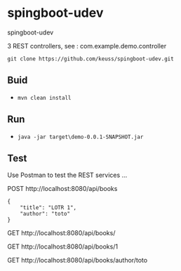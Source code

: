 # spingboot-udev
spingboot-udev

3 REST controllers, see : com.example.demo.controller

`git clone https://github.com/keuss/spingboot-udev.git`

## Buid

 - `mvn clean install`
 
## Run

 - `java -jar target\demo-0.0.1-SNAPSHOT.jar`
 
## Test

Use Postman to test the REST services ...

POST http://localhost:8080/api/books
```
{
	"title": "LOTR 1",
	"author": "toto"
}
```

GET http://localhost:8080/api/books/

GET http://localhost:8080/api/books/1

GET http://localhost:8080/api/books/author/toto
